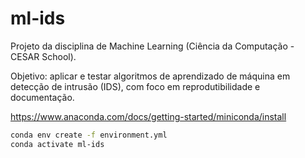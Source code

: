 # ml-ids

Projeto da disciplina de Machine Learning (Ciência da Computação - CESAR School).

Objetivo: aplicar e testar algoritmos de aprendizado de máquina em detecção de intrusão (IDS), com foco em reprodutibilidade e documentação.


https://www.anaconda.com/docs/getting-started/miniconda/install

   ```bash
   conda env create -f environment.yml
   conda activate ml-ids
   ```
